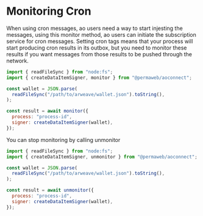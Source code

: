 # Monitoring Cron

When using cron messages, ao users need a way to start injesting the messages, using this monitor method, ao users can initiate the subscription service for cron messages. Setting cron tags means that your process will start producing cron results in its outbox, but you need to monitor these results if you want messages from those results to be pushed through the network.

```js
import { readFileSync } from "node:fs";
import { createDataItemSigner, monitor } from "@permaweb/aoconnect";

const wallet = JSON.parse(
  readFileSync("/path/to/arweave/wallet.json").toString(),
);

const result = await monitor({
  process: "process-id",
  signer: createDataItemSigner(wallet),
});
```

You can stop monitoring by calling unmonitor

```js
import { readFileSync } from "node:fs";
import { createDataItemSigner, unmonitor } from "@permaweb/aoconnect";

const wallet = JSON.parse(
  readFileSync("/path/to/arweave/wallet.json").toString(),
);

const result = await unmonitor({
  process: "process-id",
  signer: createDataItemSigner(wallet),
});
```
